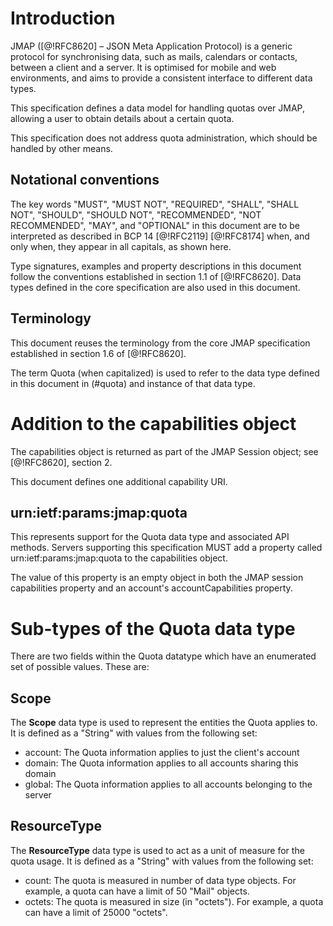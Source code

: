 # Introduction

JMAP ([@!RFC8620] – JSON Meta Application Protocol) is a generic protocol for synchronising data, such as mails,
calendars or contacts, between a client and a server. It is optimised for mobile and web environments, and aims
to provide a consistent interface to different data types.

This specification defines a data model for handling quotas over JMAP, allowing a user to obtain details about a certain quota.

This specification does not address quota administration, which should be handled by other means.

## Notational conventions

The key words "MUST", "MUST NOT", "REQUIRED", "SHALL", "SHALL NOT",
"SHOULD", "SHOULD NOT", "RECOMMENDED", "NOT RECOMMENDED", "MAY", and
"OPTIONAL" in this document are to be interpreted as described in BCP
14 [@!RFC2119] [@!RFC8174] when, and only when, they appear in all
capitals, as shown here.

Type signatures, examples and property descriptions in this document follow the conventions established in section 1.1
of [@!RFC8620]. Data types defined in the core specification are also used in this document.

## Terminology

This document reuses the terminology from the core JMAP specification established in section 1.6 of [@!RFC8620].

The term Quota (when capitalized) is used to refer to the data type defined in this document 
in (#quota) and instance of that data type.

# Addition to the capabilities object

The capabilities object is returned as part of the JMAP Session object; see [@!RFC8620], section 2.

This document defines one additional capability URI.

## urn:ietf:params:jmap:quota

This represents support for the Quota data type and associated API methods. Servers supporting this specification MUST add a property called urn:ietf:params:jmap:quota to the capabilities object.

The value of this property is an empty object in both the JMAP session capabilities property and an account's accountCapabilities property.

# Sub-types of the Quota data type

There are two fields within the Quota datatype which have an enumerated set of possible values.  These are:

## Scope

The **Scope** data type is used to represent the entities the Quota applies to. It is defined as a "String" with values from the following set:

* account: The Quota information applies to just the client's account
* domain: The Quota information applies to all accounts sharing this domain
* global: The Quota information applies to all accounts belonging to the server

## ResourceType

The **ResourceType** data type is used to act as a unit of measure for the quota usage. It is defined as a "String" with values from the following set:

* count: The quota is measured in number of data type objects. For example, a quota can have a limit of 50 "Mail" objects.
* octets: The quota is measured in size (in "octets"). For example, a quota can have a limit of 25000 "octets".
